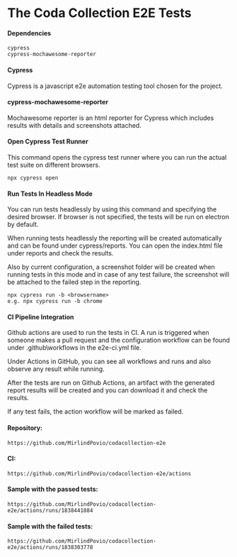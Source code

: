 # The Coda Collection E2E Tests

#### Dependencies

```
cypress
cypress-mochawesome-reporter
```

#### Cypress

Cypress is a javascript e2e automation testing tool chosen for the project.


#### cypress-mochawesome-reporter
Mochawesome reporter is an html reporter for Cypress which includes results with details and screenshots attached.

#### Open Cypress Test Runner

This command opens the cypress test runner where you can run the actual test suite on different browsers.

```
npx cypress open
```

#### Run Tests In Headless Mode

You can run tests headlessly by using this command and specifying the desired browser. If browser is not specified, the tests will be run on electron by default.

When running tests headlessly the reporting will be created automatically and can be found under cypress/reports. You can open the index.html file under reports and check the results.

Also by current configuration, a screenshot folder will be created when running tests in this mode and in case of any test failure, the screenshot will be attached to the failed step in the reporting.

```
npx cypress run -b <browsername>
e.g. npx cypress run -b chrome
```

#### CI Pipeline Integration

Github actions are used to run the tests in CI. A run is triggered when someone makes a pull request and the configuration workflow can be found under .github\workflows in the e2e-ci.yml file.

Under Actions in GitHub, you can see all workflows and runs and also observe any result while running.

After the tests are run on Github Actions, an artifact with the generated report results will be created and you can download it and check the results.

If any test fails, the action workflow will be marked as failed.


#### Repository:

```
https://github.com/MirlindPovio/codacollection-e2e
```

#### CI:

```
https://github.com/MirlindPovio/codacollection-e2e/actions
```

#### Sample with the passed tests:

```
https://github.com/MirlindPovio/codacollection-e2e/actions/runs/1838441884
```

#### Sample with the failed tests:

```
https://github.com/MirlindPovio/codacollection-e2e/actions/runs/1838303778
```